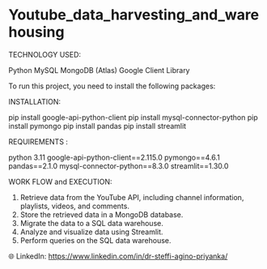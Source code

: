 # Youtube_data_harvesting_and_warehousing


TECHNOLOGY USED:

Python
MySQL
MongoDB (Atlas)
Google Client Library


To run this project, you need to install the following packages:

INSTALLATION:

pip install google-api-python-client
pip install mysql-connector-python
pip install pymongo
pip install pandas
pip install streamlit

REQUIREMENTS :

python 3.11
google-api-python-client==2.115.0
pymongo==4.6.1
pandas==2.1.0
mysql-connector-python==8.3.0
streamlit==1.30.0


WORK FLOW and EXECUTION:

1. Retrieve data from the YouTube API, including channel information, playlists, videos, and comments.
2. Store the retrieved data in a MongoDB database.
3. Migrate the data to a SQL data warehouse.
4. Analyze and visualize data using Streamlit.
5. Perform queries on the SQL data warehouse.

🌐 LinkedIn: https://www.linkedin.com/in/dr-steffi-agino-priyanka/


